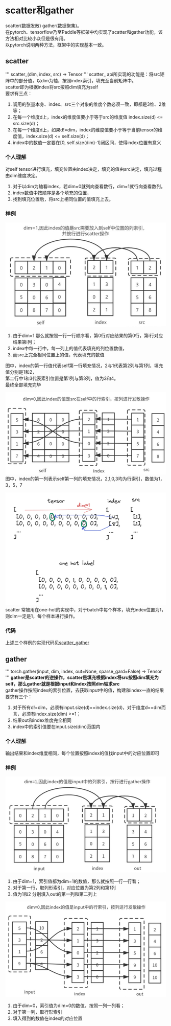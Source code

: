 # scatter和gather
scatter(数据发散) gather(数据聚集)。  
在pytorch、tensorflow乃至Paddle等框架中均实现了scatter和gather功能，该方法相对比较小众但是很有用。  
以pytorch说明两种方法，框架中的实现基本一致。  
## scatter
'''
scatter_(dim, index, src) -> Tensor
'''
scatter_ api所实现的功能是：将src矩阵中的部分值，以dim为轴，按照index索引，填充至当前矩阵中。  
scatter即为根据index将src按照dim填充为self  
要求有三点：
1. 调用的张量本身、index、src三个对象的维度个数必须一致，即都是3维、2维等；
2. 在每一个维度d上，index的维度值要小于等于src的维度值 index.size(d) <= src.size(d)；
3. 在每一个维度d上，如果d!=dim，index的维度值要小于等于当前tensor的维度值，index.size(d) <= self.size(d)；
4. index中的数值一定要在[0, self.size(dim)-1]闭区间，使得index位置有意义

### 个人理解
对self tensor进行填充，填充位置由index决定，填充的值由src决定，填充过程由dim维度决定。  
1. 对于以dim为轴看index，若dim=0就列向查看数行，dim=1就行向查看数列。
2. index数值中按顺序是各个填充的位置，
3. 找到填充位置后，将src上相同位置的值填充上去。

### 样例
![s1](img/s1.png)  
1. 由于dim=1 那么就按照一行一行顺序看，第0行对应结果的第0行，第i行对应结果第i列；
2. index中每一行中，每一列上的值代表填充的列位置数值，
3. 而src上完全相同位置上的值，代表填充的数值

图中，index的第一行值代表self第一行填充情况，2与1代表第2列与第1列，填充值分别是1和2，  
第二行中1和3代表索引位置是第1列与第3列，值为3和4。  
最终全部填充完毕  

![s2](img/s2.png)  
图中，index的第一列表示self第一列的填充情况，2,1,0,3均为行索引，数值为1，3，5，7  

![s3](img/s3.png)  
scatter 常被用在one-hot的实现中，对于batch中每个样本，填充index位置为1，则dim一定是1，每个样本进行操作。  

### 代码
上述三个样例的实现代码见[scatter_gather](scatter_gather.ipynb)  

## gather
'''
torch.gather(input, dim, index, out=None, sparse_gard=False) -> Tensor
'''
**gather是scatter的逆操作，scatter是填充根据index将src按照dim填充为self，那么gather就是根据input和index按照dim轴求src**  
gather操作按照index的索引位置，去获取input中的值，构建和index一直的结果  
要求有三个：
1. 对于所有d!=dim，必须有input.size(d)==index.size(d)，对于维度d==dim而言，必须有index.size(dim) >=1；
2. 结果out和index维度完全相同
3. index中的索引值要在input.size(dim)范围内

### 个人理解
输出结果和index维度相同，每个位置按照index的值找input中的对应位置即可  

### 样例
![g1](img/g1.png)  
1. 由于dim=1，索引值都为dim=1的数值，那么就按照一行一行看；
2. 对于第一行，取列形索引，对应位置为第2列和第1列
3. 值为1和2 分别填入out的第一列和第二列上

![g2](img/g2.png)  
1. 由于dim=0，索引值为dim=0的数值，按照一列一列看；
2. 对于第一列，取行形索引
3. 填入得到的数值在index的对应位置